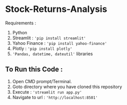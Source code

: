 # Stock-Returns-Analysis

Requirements :
1. Python
2. Streamlit : `'pip install streamlit'`
3. Yahoo Finance : `'pip install yahoo-finance'`
4. Plotly : `'pip install plotly'`
4. `'Pandas, datetime, dateutil'` libraries

## To Run this Code :
1. Open CMD prompt/Terminal.
2. Goto directory where you have cloned this repository
3. Execute : `'streamlit run app.py'`
4. Navigate to url : `'http://localhost:8501'`

